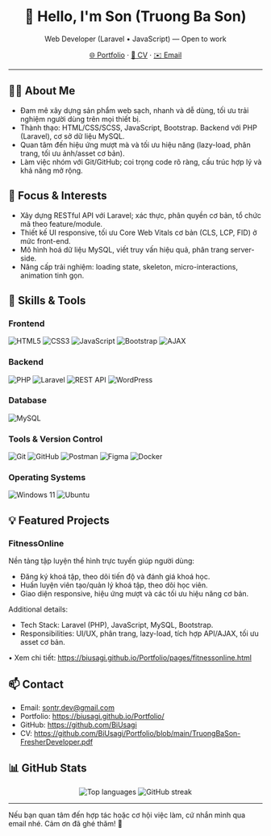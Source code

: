 <div align="center">

# 👋 Hello, I'm Son (Truong Ba Son)

Web Developer (Laravel • JavaScript) — Open to work

[🌐 Portfolio](https://biusagi.github.io/Portfolio/) · [📄 CV](https://github.com/BiUsagi/Portfolio/blob/main/TruongBaSon-FresherDeveloper.pdf) · [✉️ Email](mailto:sontr.dev@gmail.com)

</div>

---

## 🧑‍💻 About Me

- Đam mê xây dựng sản phẩm web sạch, nhanh và dễ dùng, tối ưu trải nghiệm người dùng trên mọi thiết bị.
- Thành thạo: HTML/CSS/SCSS, JavaScript, Bootstrap. Backend với PHP (Laravel), cơ sở dữ liệu MySQL.
- Quan tâm đến hiệu ứng mượt mà và tối ưu hiệu năng (lazy-load, phân trang, tối ưu ảnh/asset cơ bản).
- Làm việc nhóm với Git/GitHub; coi trọng code rõ ràng, cấu trúc hợp lý và khả năng mở rộng.

## 🎯 Focus & Interests

- Xây dựng RESTful API với Laravel; xác thực, phân quyền cơ bản, tổ chức mã theo feature/module.
- Thiết kế UI responsive, tối ưu Core Web Vitals cơ bản (CLS, LCP, FID) ở mức front-end.
- Mô hình hoá dữ liệu MySQL, viết truy vấn hiệu quả, phân trang server-side.
- Nâng cấp trải nghiệm: loading state, skeleton, micro-interactions, animation tinh gọn.

## 🧰 Skills & Tools
### Frontend
<p>
    <img alt="HTML5" src="https://img.shields.io/badge/HTML5-E34F26?style=for-the-badge&logo=html5&logoColor=white" />
    <img alt="CSS3" src="https://img.shields.io/badge/CSS3-1572B6?style=for-the-badge&logo=css3&logoColor=white" />
    <img alt="JavaScript" src="https://img.shields.io/badge/JavaScript-F7DF1E?style=for-the-badge&logo=javascript&logoColor=222" />
    <img alt="Bootstrap" src="https://img.shields.io/badge/Bootstrap-7952B3?style=for-the-badge&logo=bootstrap&logoColor=white" />
    <img alt="AJAX" src="https://img.shields.io/badge/AJAX-2D9CDB?style=for-the-badge" />
</p>

### Backend

<p>
    <img alt="PHP" src="https://img.shields.io/badge/PHP-777BB4?style=for-the-badge&logo=php&logoColor=white" />
    <img alt="Laravel" src="https://img.shields.io/badge/Laravel-FF2D20?style=for-the-badge&logo=laravel&logoColor=white" />
    <img alt="REST API" src="https://img.shields.io/badge/REST%20API-005571?style=for-the-badge" />
    <img alt="WordPress" src="https://img.shields.io/badge/WordPress-21759B?style=for-the-badge&logo=wordpress&logoColor=white" />
</p>

### Database

<p>
    <img alt="MySQL" src="https://img.shields.io/badge/MySQL-4479A1?style=for-the-badge&logo=mysql&logoColor=white" />
</p>


### Tools & Version Control

<p>
    <img alt="Git" src="https://img.shields.io/badge/Git-F05032?style=for-the-badge&logo=git&logoColor=white" />
    <img alt="GitHub" src="https://img.shields.io/badge/GitHub-181717?style=for-the-badge&logo=github&logoColor=white" />
    <img alt="Postman" src="https://img.shields.io/badge/Postman-FF6C37?style=for-the-badge&logo=postman&logoColor=white" />
    <img alt="Figma" src="https://img.shields.io/badge/Figma-F24E1E?style=for-the-badge&logo=figma&logoColor=white" />
    <img alt="Docker" src="https://img.shields.io/badge/Docker-2496ED?style=for-the-badge&logo=docker&logoColor=white" />
</p>

### Operating Systems

<p>
    <img alt="Windows 11" src="https://img.shields.io/badge/Windows%2011-0078D4?style=for-the-badge&logo=windows11&logoColor=white" />
    <img alt="Ubuntu" src="https://img.shields.io/badge/Ubuntu-E95420?style=for-the-badge&logo=ubuntu&logoColor=white" />
</p>

## 💡 Featured Projects

### FitnessOnline

Nền tảng tập luyện thể hình trực tuyến giúp người dùng:

- Đăng ký khoá tập, theo dõi tiến độ và đánh giá khoá học.
- Huấn luyện viên tạo/quản lý khoá tập, theo dõi học viên.
- Giao diện responsive, hiệu ứng mượt và các tối ưu hiệu năng cơ bản.

Additional details:
- Tech Stack: Laravel (PHP), JavaScript, MySQL, Bootstrap.
- Responsibilities: UI/UX, phân trang, lazy-load, tích hợp API/AJAX, tối ưu asset cơ bản.

• Xem chi tiết: https://biusagi.github.io/Portfolio/pages/fitnessonline.html

## 📫 Contact

- Email: sontr.dev@gmail.com
- Portfolio: https://biusagi.github.io/Portfolio/
- GitHub: https://github.com/BiUsagi
- CV: https://github.com/BiUsagi/Portfolio/blob/main/TruongBaSon-FresherDeveloper.pdf

## 📊 GitHub Stats

<div align="center">
  <img src="https://github-readme-stats.vercel.app/api/top-langs/?username=BiUsagi&layout=compact&theme=tokyonight&hide_border=true" alt="Top languages" />
  <img src="https://streak-stats.demolab.com?user=BiUsagi&theme=tokyonight&hide_border=true" alt="GitHub streak" />
</div>

---

Nếu bạn quan tâm đến hợp tác hoặc cơ hội việc làm, cứ nhắn mình qua email nhé. Cảm ơn đã ghé thăm! 🚀
